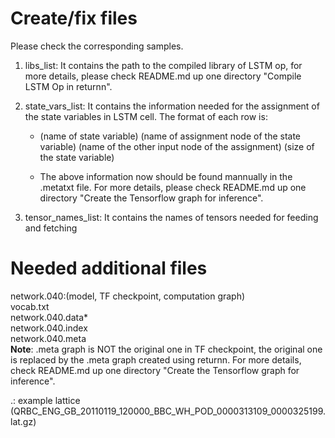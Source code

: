 
# Create/fix files
Please check the corresponding samples.

1. libs_list: It contains the path to the compiled library of LSTM op, for more details, please check README.md up one directory "Compile LSTM Op in returnn".

2. state_vars_list: It contains the information needed for the assignment of the state variables in LSTM cell. The format of each row is:

    - (name of state variable) (name of assignment node of the state variable) (name of the other input node of the assignment) (size of the state variable)

    - The above information now should be found mannually in the .metatxt file. For more details, please check README.md up one directory "Create the Tensorflow graph for inference". 

3. tensor_names_list: It contains the names of tensors needed for feeding and fetching

# Needed additional files

network.040:(model, TF checkpoint, computation graph)  
vocab.txt  
network.040.data*  
network.040.index  
network.040.meta  
**Note**: .meta graph is NOT the original one in TF checkpoint, the original one is replaced by the .meta graph created using returnn. For more details, check README.md up one directory "Create the Tensorflow graph for inference".

.:
example lattice (QRBC_ENG_GB_20110119_120000_BBC_WH_POD_0000313109_0000325199.lat.gz)
